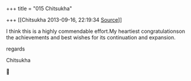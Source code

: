 +++
title = "015 Chitsukha"

+++
[[Chitsukha	2013-09-16, 22:19:34 [Source](https://groups.google.com/g/samskrita/c/6tEt2KuTCEQ)]]



I think this is a highly commendable effort.My heartiest congratulationson the achievements and best wishes for its continuation and expansion.



regards

Chitsukha




